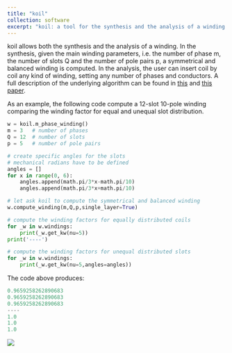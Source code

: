 ```yaml
---
title: "koil"
collection: software
excerpt: "koil: a tool for the synthesis and the analysis of a winding."
---
```

<p>
koil allows both the synthesis and the analysis of a winding. In the synthesis, given the main winding parameters, i.e. the number of phase m, the number of slots Q and the number of pole pairs p, a symmetrical and balanced winding is computed. In the analysis, the user can insert coil by coil any kind of winding, setting any number of phases and conductors. A full description of the underlying algorithm can be found in
<a href='/publication/multilayer-windings'>this</a> and
<a href='/publication/koil'>this paper</a>.</p>
<p>As an example, the following code compute a 12-slot 10-pole winding comparing the winding factor for equal and unequal slot distribution.</p>

```python
w = koil.m_phase_winding()
m = 3   # number of phases
Q = 12  # number of slots
p = 5   # number of pole pairs

# create specific angles for the slots
# mechanical radians have to be defined
angles = []
for x in range(0, 6):
    angles.append(math.pi/3*x-math.pi/10)
    angles.append(math.pi/3*x+math.pi/10)

# let ask koil to compute the symmetrical and balanced winding
w.compute_winding(m,Q,p,single_layer=True)

# compute the winding factors for equally distributed coils
for _w in w.windings:
    print(_w.get_kw(nu=5))
print('----')

# compute the winding factors for unequal distributed slots
for _w in w.windings:
    print(_w.get_kw(nu=5,angles=angles))
```

<p>The code above produces:</p>

```python
0.9659258262890683
0.9659258262890683
0.9659258262890683
----
1.0
1.0
1.0
```
<p>
    <image src='/images/dolomites/koil.jpeg' />
</p>
